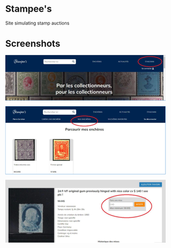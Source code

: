 # Stampee's
Site simulating stamp auctions

# Screenshots

![Homepage](/img/homepage.png)

![My auctions](/img/my_auctions.png)

![Make a bid](/img/bid.png)